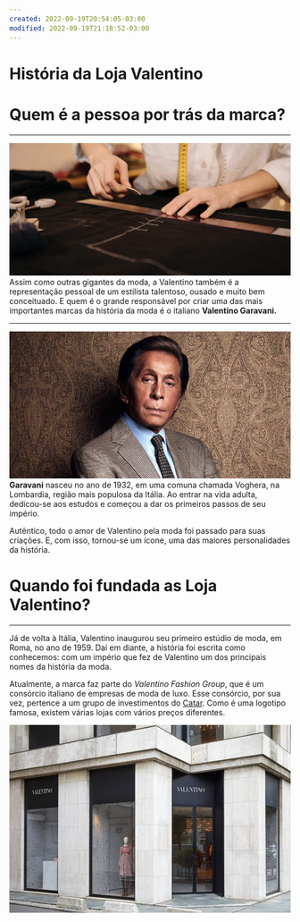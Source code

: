 ```yaml
---
created: 2022-09-19T20:54:05-03:00
modified: 2022-09-19T21:18:52-03:00
---
```


# História da Loja Valentino

# Quem é a pessoa por trás da marca?
---
![Image](./e79272b24e6ac99c36e578a577efca0c.jpg) 
Assim como outras gigantes da moda, a Valentino também é a representação pessoal de um estilista talentoso, ousado e muito bem conceituado. E quem é o grande responsável por criar uma das mais importantes marcas da história da moda é o italiano **Valentino Garavani.**

---

![Image](./890f7ddf95315ac81eeb199f1b01d840.jpg) 
**Garavani** nasceu no ano de 1932, em uma comuna chamada Voghera, na Lombardia, região mais populosa da Itália. Ao entrar na vida adulta, dedicou-se aos estudos e começou a dar os primeiros passos de seu império.

Autêntico, todo o amor de Valentino pela moda foi passado para suas criações. E, com isso, tornou-se um ícone, uma das maiores personalidades da história. 


# Quando foi fundada as Loja Valentino?
---
Já de volta à Itália, Valentino inaugurou seu primeiro estúdio de moda, em Roma, no ano de 1959. Daí em diante, a história foi escrita como conhecemos: com um império que fez de Valentino um dos principais nomes da história da moda.

Atualmente, a marca faz parte do *Valentino Fashion Group*, que é um consórcio italiano de empresas de moda de luxo. Esse consórcio, por sua vez, pertence a um grupo de investimentos do [Catar](https://pt.m.wikipedia.org/wiki/Catar). Como é uma logotipo famosa, existem várias lojas com vários preços diferentes.

![Image](./0b8b396d349187db28a5953f2eb317c6.jpg)
